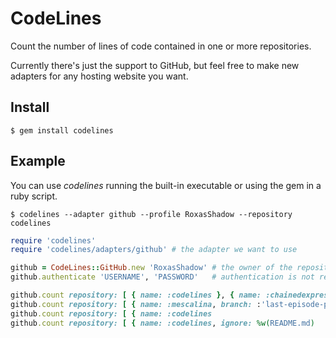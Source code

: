CodeLines
=========
Count the number of lines of code contained in one or more repositories.

Currently there's just the support to GitHub, but feel free to make new adapters for any hosting website you want.

Install
-------
`$ gem install codelines`

Example
-------
You can use *codelines* running the built-in executable or using the gem in a ruby script.

`$ codelines --adapter github --profile RoxasShadow --repository codelines`

```ruby
require 'codelines'
require 'codelines/adapters/github' # the adapter we want to use

github = CodeLines::GitHub.new 'RoxasShadow' # the owner of the repositories we want to analyze
github.authenticate 'USERNAME', 'PASSWORD'   # authentication is not required, but it avoids to incurring to limit exceeded errors

github.count repository: [ { name: :codelines }, { name: :chainedexpressions}  } ] # return the sum of the lines of code contained in given repositories
github.count repository: [ { name: :mescalina, branch: :'last-episode-preview' } ], ignore_comments: true # select the given branch ignoring the comments
github.count repository: [ { name: :codelines                                  } ], reload: true # count the lines contained in this repository without using the cache
github.count repository: [ { name: :codelines, ignore: %w(README.md)           } ] # return the sum of the lines of code contained in given repositories ignoring README.md
```
